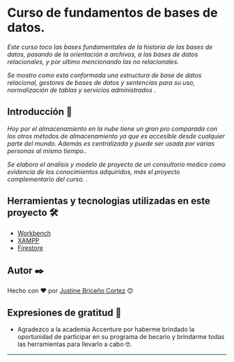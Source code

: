 # Curso de fundamentos de bases de datos.

_Este curso toco las bases fundamentales de la historia de las bases de datos, pasando de la orientación a archivos, a las bases de datos relacionales, y por ultimo mencionando las no relacionales._

_Se mostro como esta conformada una estructura de base de datos relacional, gestores de bases de datos y sentencias para su uso, normalización de tablas y servicios administrados ._

## Introducción 🚀

_Hoy por el almacenamiento en la nube tiene un gran pro comparada con los otros métodos de almacenamiento ya que es accesible desde cualquier parte del mundo. Además es centralizada y puede ser usada por varias personas al mismo tiempo.._

_Se elaboro el analisis y modelo de proyecto de un consultorio medico como evidencia de los conocimientos adquiridos, más el proyecto complementario del curso.  ._

## Herramientas y tecnologias utilizadas en este proyecto 🛠️

* [Workbench](https://dev.mysql.com/downloads/workbench/)
* [XAMPP](https://www.apachefriends.org/es/download.html)
* [Firestore](https://firebase.google.com/)

## Autor ✒️
Hecho con ❤️ por [Justine Briceño Cortez](https://github.com/Jazztineb) 😊

## Expresiones de gratitud 🎁

* Agradezco a la academia Accenture por haberme brindado la oportunidad de participar en su programa de becario y brindarme todas las herramientas para llevarlo a cabo 🤓.
---

